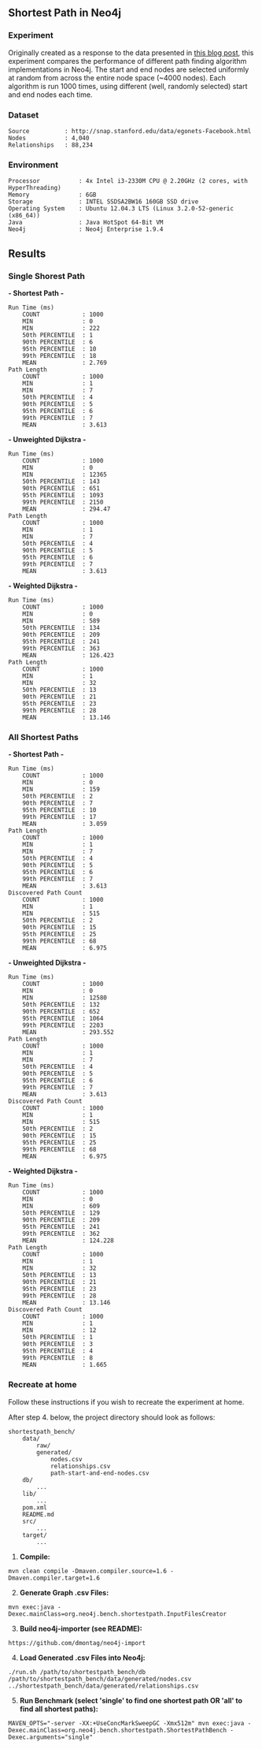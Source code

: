 Shortest Path in Neo4j
---------------------

### Experiment
Originally created as a response to the data presented in [this blog post](http://istc-bigdata.org/index.php/benchmarking-graph-databases/),
this experiment compares the performance of different path finding algorithm implementations in Neo4j.
The start and end nodes are selected uniformly at random from across the entire node space (~4000 nodes).
Each algorithm is run 1000 times, using different (well, randomly selected) start and end nodes each time.

### Dataset
	Source			: http://snap.stanford.edu/data/egonets-Facebook.html
	Nodes			: 4,040
	Relationships	: 88,234

### Environment

	Processor			: 4x Intel i3-2330M CPU @ 2.20GHz (2 cores, with HyperThreading)
	Memory				: 6GB
	Storage				: INTEL SSDSA2BW16 160GB SSD drive
	Operating System	: Ubuntu 12.04.3 LTS (Linux 3.2.0-52-generic (x86_64))
	Java				: Java HotSpot 64-Bit VM
	Neo4j				: Neo4j Enterprise 1.9.4

## Results

### Single Shorest Path

**- Shortest Path -**

	Run Time (ms)
		COUNT			 : 1000
		MIN				 : 0
		MIN				 : 222
		50th PERCENTILE	 : 1
		90th PERCENTILE	 : 6
		95th PERCENTILE	 : 10
		99th PERCENTILE	 : 18
		MEAN			 : 2.769
	Path Length
		COUNT			 : 1000
		MIN				 : 1
		MIN				 : 7
		50th PERCENTILE	 : 4
		90th PERCENTILE	 : 5
		95th PERCENTILE	 : 6
		99th PERCENTILE	 : 7
		MEAN			 : 3.613

**- Unweighted Dijkstra -**

	Run Time (ms)
		COUNT			 : 1000
		MIN				 : 0
		MIN				 : 12365
		50th PERCENTILE	 : 143
		90th PERCENTILE	 : 651
		95th PERCENTILE	 : 1093
		99th PERCENTILE	 : 2150
		MEAN			 : 294.47
	Path Length
		COUNT			 : 1000
		MIN				 : 1
		MIN				 : 7
		50th PERCENTILE	 : 4
		90th PERCENTILE	 : 5
		95th PERCENTILE	 : 6
		99th PERCENTILE	 : 7
		MEAN			 : 3.613

**- Weighted Dijkstra -**

	Run Time (ms)
		COUNT			 : 1000
		MIN				 : 0
		MIN				 : 589
		50th PERCENTILE	 : 134
		90th PERCENTILE	 : 209
		95th PERCENTILE	 : 241
		99th PERCENTILE	 : 363
		MEAN			 : 126.423
	Path Length
		COUNT			 : 1000
		MIN				 : 1
		MIN				 : 32
		50th PERCENTILE	 : 13
		90th PERCENTILE	 : 21
		95th PERCENTILE	 : 23
		99th PERCENTILE	 : 28
		MEAN			 : 13.146

### All Shortest Paths

**- Shortest Path -**

	Run Time (ms)
		COUNT			 : 1000
		MIN				 : 0
		MIN				 : 159
		50th PERCENTILE	 : 2
		90th PERCENTILE	 : 7
		95th PERCENTILE	 : 10
		99th PERCENTILE	 : 17
		MEAN			 : 3.059
	Path Length
		COUNT			 : 1000
		MIN				 : 1
		MIN				 : 7
		50th PERCENTILE	 : 4
		90th PERCENTILE	 : 5
		95th PERCENTILE	 : 6
		99th PERCENTILE	 : 7
		MEAN			 : 3.613
	Discovered Path Count
		COUNT			 : 1000
		MIN				 : 1
		MIN				 : 515
		50th PERCENTILE	 : 2
		90th PERCENTILE	 : 15
		95th PERCENTILE	 : 25
		99th PERCENTILE	 : 68
		MEAN			 : 6.975

**- Unweighted Dijkstra -**

	Run Time (ms)
		COUNT			 : 1000
		MIN				 : 0
		MIN				 : 12580
		50th PERCENTILE	 : 132
		90th PERCENTILE	 : 652
		95th PERCENTILE	 : 1064
		99th PERCENTILE	 : 2203
		MEAN			 : 293.552
	Path Length
		COUNT			 : 1000
		MIN				 : 1
		MIN				 : 7
		50th PERCENTILE	 : 4
		90th PERCENTILE	 : 5
		95th PERCENTILE	 : 6
		99th PERCENTILE	 : 7
		MEAN			 : 3.613
	Discovered Path Count
		COUNT			 : 1000
		MIN				 : 1
		MIN				 : 515
		50th PERCENTILE	 : 2
		90th PERCENTILE	 : 15
		95th PERCENTILE	 : 25
		99th PERCENTILE	 : 68
		MEAN			 : 6.975

**- Weighted Dijkstra -**

	Run Time (ms)
		COUNT			 : 1000
		MIN				 : 0
		MIN				 : 609
		50th PERCENTILE	 : 129
		90th PERCENTILE	 : 209
		95th PERCENTILE	 : 241
		99th PERCENTILE	 : 362
		MEAN			 : 124.228
	Path Length
		COUNT			 : 1000
		MIN				 : 1
		MIN				 : 32
		50th PERCENTILE	 : 13
		90th PERCENTILE	 : 21
		95th PERCENTILE	 : 23
		99th PERCENTILE	 : 28
		MEAN			 : 13.146
	Discovered Path Count
		COUNT			 : 1000
		MIN				 : 1
		MIN				 : 12
		50th PERCENTILE	 : 1
		90th PERCENTILE	 : 3
		95th PERCENTILE	 : 4
		99th PERCENTILE	 : 8
		MEAN			 : 1.665


### Recreate at home

Follow these instructions if you wish to recreate the experiment at home.

After step 4. below, the project directory should look as follows:

	shortestpath_bench/
		data/
			raw/
			generated/
				nodes.csv
				relationships.csv
				path-start-and-end-nodes.csv
		db/
			...
		lib/
			...
		pom.xml  
		README.md  
		src/
			...
		target/
			...

 1. **Compile:** 
 
`mvn clean compile -Dmaven.compiler.source=1.6 -Dmaven.compiler.target=1.6`

 2. **Generate Graph .csv Files:** 

`mvn exec:java -Dexec.mainClass=org.neo4j.bench.shortestpath.InputFilesCreator`

 3. **Build neo4j-importer (see README):** 

`https://github.com/dmontag/neo4j-import`

 4. **Load Generated .csv Files into Neo4j:** 

`./run.sh /path/to/shortestpath_bench/db /path/to/shortestpath_bench/data/generated/nodes.csv ../shortestpath_bench/data/generated/relationships.csv`

 5. **Run Benchmark (select 'single' to find one shortest path OR 'all' to find all shortest paths):**

`MAVEN_OPTS="-server -XX:+UseConcMarkSweepGC -Xmx512m" mvn exec:java -Dexec.mainClass=org.neo4j.bench.shortestpath.ShortestPathBench -Dexec.arguments="single"`
